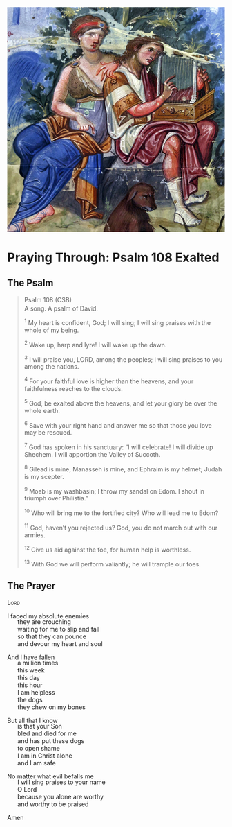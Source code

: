 <img class="intro-right" src="art-paris-psalter.jpg">

<style>
  li {list-style-type: none;}
  p + ul {
    margin-top: -18px;
}
</style>

# Praying Through: Psalm 108 Exalted

## The Psalm

>Psalm 108 (CSB)  
><sup></sup> A song. A psalm of David. 
>
><sup>1</sup> My heart is confident, God; I will sing; I will sing praises with the whole of my being. 
>
><sup>2</sup> Wake up, harp and lyre! I will wake up the dawn. 
>
><sup>3</sup> I will praise you, LORD, among the peoples; I will sing praises to you among the nations. 
>
><sup>4</sup> For your faithful love is higher than the heavens, and your faithfulness reaches to the clouds. 
>
><sup>5</sup> God, be exalted above the heavens, and let your glory be over the whole earth. 
>
><sup>6</sup> Save with your right hand and answer me so that those you love may be rescued. 
>
><sup>7</sup> God has spoken in his sanctuary: “I will celebrate! I will divide up Shechem. I will apportion the Valley of Succoth. 
>
><sup>8</sup> Gilead is mine, Manasseh is mine, and Ephraim is my helmet; Judah is my scepter. 
>
><sup>9</sup> Moab is my washbasin; I throw my sandal on Edom. I shout in triumph over Philistia.” 
>
><sup>10</sup> Who will bring me to the fortified city? Who will lead me to Edom? 
>
><sup>11</sup> God, haven’t you rejected us? God, you do not march out with our armies. 
>
><sup>12</sup> Give us aid against the foe, for human help is worthless. 
>
><sup>13</sup> With God we will perform valiantly; he will trample our foes.

## The Prayer

<div style="font-variant: small-caps;">
Lord
</div>

I faced my absolute enemies  
* they are crouching  
* waiting for me to slip and fall  
* so that they can pounce  
* and devour my heart and soul  

And I have fallen  
* a million times  
* this week  
* this day  
* this hour  
* I am helpless  
* the dogs  
* they chew on my bones  

But all that I know  
* is that your Son  
* bled and died for me  
* and has put these dogs  
* to open shame  
* I am in Christ alone  
* and I am safe  

No matter what evil befalls me  
* I will sing praises to your name  
* O Lord  
* because you alone are worthy  
* and worthy to be praised  

Amen
